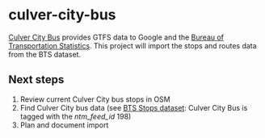 # culver-city-bus
[Culver City Bus](http://www.culvercity.org/enjoy/culver-city-bus) provides GTFS data to Google and the [Bureau of Transportation Statistics](http://osav.usdot.opendata.arcgis.com/datasets/e945ecec031649579ea83f0fed51c80e_0). This project will import the stops and routes data from the BTS dataset.

## Next steps
1. Review current Culver City bus stops in OSM
2. Find Culver City bus data (see [BTS Stops dataset](http://osav.usdot.opendata.arcgis.com/datasets/e945ecec031649579ea83f0fed51c80e_0): Culver City Bus is tagged with the *ntm_feed_id* 198)
3. Plan and document import
